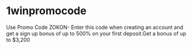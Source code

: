 # 1winpromocode
Use Promo Code ZOKON- Enter this code when creating an account and get a sign up bonus of up to 500% on your first  deposit.Get a bonus of up to $3,200
